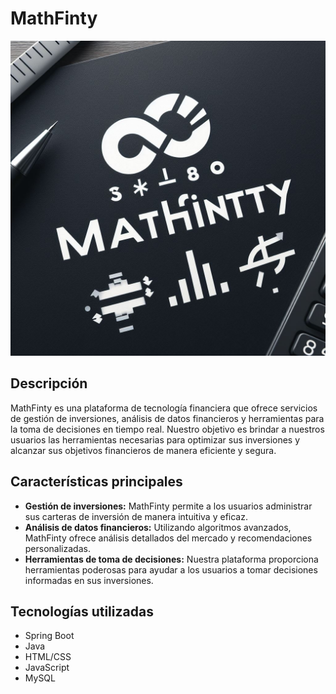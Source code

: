 # MathFinty

![MathFinty Logo](Mathfintty_Logo)

## Descripción

MathFinty es una plataforma de tecnología financiera que ofrece servicios de gestión de inversiones, análisis de datos financieros y herramientas para la toma de decisiones en tiempo real. Nuestro objetivo es brindar a nuestros usuarios las herramientas necesarias para optimizar sus inversiones y alcanzar sus objetivos financieros de manera eficiente y segura.

## Características principales

- **Gestión de inversiones:** MathFinty permite a los usuarios administrar sus carteras de inversión de manera intuitiva y eficaz.
- **Análisis de datos financieros:** Utilizando algoritmos avanzados, MathFinty ofrece análisis detallados del mercado y recomendaciones personalizadas.
- **Herramientas de toma de decisiones:** Nuestra plataforma proporciona herramientas poderosas para ayudar a los usuarios a tomar decisiones informadas en sus inversiones.

## Tecnologías utilizadas

- Spring Boot
- Java
- HTML/CSS
- JavaScript
- MySQL
